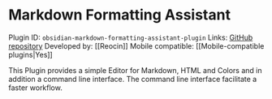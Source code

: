 # Markdown Formatting Assistant

Plugin ID: `obsidian-markdown-formatting-assistant-plugin`
Links: [GitHub repository](https://github.com/Reocin/obsidian-markdown-formatting-assistant-plugin)
Developed by: [[Reocin]]
Mobile compatible: [[Mobile-compatible plugins|Yes]]

This Plugin provides a simple Editor for Markdown, HTML and Colors and in addition a command line interface. The command line interface facilitate a faster workflow.
